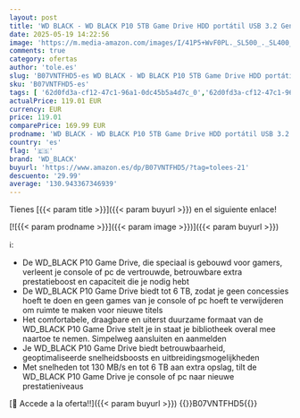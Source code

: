 ```yaml
---
layout: post
title: 'WD BLACK - WD BLACK P10 5TB Game Drive HDD portátil USB 3.2 Gen 1 Type-A compatible con Playstation  Xbox  PC y Mac'
date: 2025-05-19 14:22:56
image: 'https://m.media-amazon.com/images/I/41P5+WvF0PL._SL500_._SL400_.jpg'
comments: true
category: ofertas
author: 'tole.es'
slug: 'B07VNTFHD5-es WD BLACK - WD BLACK P10 5TB Game Drive HDD portátil USB...'
sku: 'B07VNTFHD5-es'
tags: [ '62d0fd3a-cf12-47c1-96a1-0dc45b5a4d7c_0','62d0fd3a-cf12-47c1-96a1-0dc45b5a4d7c_3501','62d0fd3a-cf12-47c1-96a1-0dc45b5a4d7c_4501','62d0fd3a-cf12-47c1-96a1-0dc45b5a4d7c_5501','62d0fd3a-cf12-47c1-96a1-0dc45b5a4d7c_7201','62d0fd3a-cf12-47c1-96a1-0dc45b5a4d7c_7801','749d7d8e-47fd-431e-8b51-348b70f767e2_0','749d7d8e-47fd-431e-8b51-348b70f767e2_6901','749d7d8e-47fd-431e-8b51-348b70f767e2_8501','Almacenamiento','Almacenamiento de datos','Almacenamiento de datos externo','Almacenamiento: Prime Big Deal Day','Arborist Merchandising Root','CML-Tech','Computing & Storage','Discos duros externos','Electrónica','Hardware y juegos para PlayStation 5','Hardware y juegos para Xbox Series X y S','Informática','Juegos y Accesorios para PC','PC  componentes','Self Service','Special Features Stores','Top Brands Tech Computer Components','Top Brands Tech Selection','Videojuegos','Vuelta al cole: Informática','WD_Black – Almacenamiento diseñado para gaming','playstation','wd_black','xbox','🇪🇸', ]
actualPrice: 119.01 EUR
currency: EUR
price: 119.01
comparePrice: 169.99 EUR
prodname: 'WD BLACK - WD BLACK P10 5TB Game Drive HDD portátil USB 3.2 Gen 1 Type-A compatible con Playstation  Xbox  PC y Mac'
country: 'es'
flag: '🇪🇸'
brand: 'WD_BLACK'
buyurl: 'https://www.amazon.es/dp/B07VNTFHD5/?tag=tolees-21'
descuento: '29.99'
average: '130.943367346939'
---
```


Tienes [{{< param title >}}]({{< param buyurl >}}) en el siguiente enlace!

[![{{< param prodname >}}]({{< param image >}})]({{< param buyurl >}})

ℹ️:

- De WD_BLACK P10 Game Drive, die speciaal is gebouwd voor gamers, verleent je console of pc de vertrouwde, betrouwbare extra prestatieboost en capaciteit die je nodig hebt
- De WD_BLACK P10 Game Drive biedt tot 6 TB, zodat je geen concessies hoeft te doen en geen games van je console of pc hoeft te verwijderen om ruimte te maken voor nieuwe titels
- Het comfortabele, draagbare en uiterst duurzame formaat van de WD_BLACK P10 Game Drive stelt je in staat je bibliotheek overal mee naartoe te nemen. Simpelweg aansluiten en aanmelden
- Je WD_BLACK P10 Game Drive biedt betrouwbaarheid, geoptimaliseerde snelheidsboosts en uitbreidingsmogelijkheden
- Met snelheden tot 130 MB/s en tot 6 TB aan extra opslag, tilt de WD_BLACK P10 Game Drive je console of pc naar nieuwe prestatieniveaus

[🛒 Accede a la oferta!!]({{< param buyurl >}})
{{<world>}}B07VNTFHD5{{</world>}}
